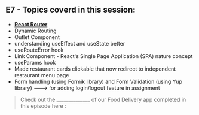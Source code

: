 ## E7 - Topics coverd in this session:

- [**React Router**](https://reactrouter.com)
- Dynamic Routing
- Outlet Component
- understanding useEffect and useState better
- useRouteError hook
- Link Component - React's Single Page Application (SPA) nature concept
- useParams hook
- Made restaurant cards clickable that now redirect to independent restaurant menu page
- Form handling (using Formik library) and Form Validation (using Yup library) ---> for adding login/logout feature in assignment

>  Check out the ______________ of our Food Delivery app completed in this episode here : 
